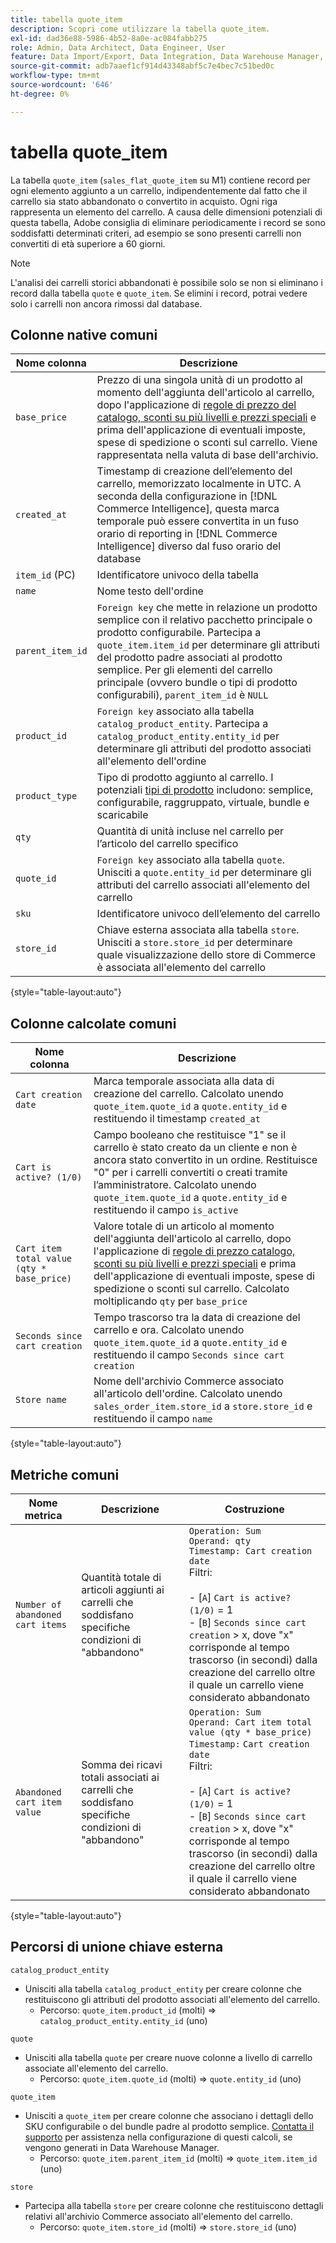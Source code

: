 ```yaml
---
title: tabella quote_item
description: Scopri come utilizzare la tabella quote_item.
exl-id: dad36e88-5986-4b52-8a0e-ac084fabb275
role: Admin, Data Architect, Data Engineer, User
feature: Data Import/Export, Data Integration, Data Warehouse Manager, Commerce Tables
source-git-commit: adb7aaef1cf914d43348abf5c7e4bec7c51bed0c
workflow-type: tm+mt
source-wordcount: '646'
ht-degree: 0%

---
```


# tabella quote_item

La tabella `quote_item` (`sales_flat_quote_item` su M1) contiene record per ogni elemento aggiunto a un carrello, indipendentemente dal fatto che il carrello sia stato abbandonato o convertito in acquisto. Ogni riga rappresenta un elemento del carrello. A causa delle dimensioni potenziali di questa tabella, Adobe consiglia di eliminare periodicamente i record se sono soddisfatti determinati criteri, ad esempio se sono presenti carrelli non convertiti di età superiore a 60 giorni.

>[!NOTE]
>
>L&#39;analisi dei carrelli storici abbandonati è possibile solo se non si eliminano i record dalla tabella `quote` e `quote_item`. Se elimini i record, potrai vedere solo i carrelli non ancora rimossi dal database.

## Colonne native comuni

| **Nome colonna** | **Descrizione** |
|---|---|
| `base_price` | Prezzo di una singola unità di un prodotto al momento dell&#39;aggiunta dell&#39;articolo al carrello, dopo l&#39;applicazione di [regole di prezzo del catalogo, sconti su più livelli e prezzi speciali](https://experienceleague.adobe.com/docs/commerce-admin/catalog/products/pricing/pricing-advanced.html) e prima dell&#39;applicazione di eventuali imposte, spese di spedizione o sconti sul carrello. Viene rappresentata nella valuta di base dell&#39;archivio. |
| `created_at` | Timestamp di creazione dell’elemento del carrello, memorizzato localmente in UTC. A seconda della configurazione in [!DNL Commerce Intelligence], questa marca temporale può essere convertita in un fuso orario di reporting in [!DNL Commerce Intelligence] diverso dal fuso orario del database |
| `item_id` (PC) | Identificatore univoco della tabella |
| `name` | Nome testo dell&#39;ordine |
| `parent_item_id` | `Foreign key` che mette in relazione un prodotto semplice con il relativo pacchetto principale o prodotto configurabile. Partecipa a `quote_item.item_id` per determinare gli attributi del prodotto padre associati al prodotto semplice. Per gli elementi del carrello principale (ovvero bundle o tipi di prodotto configurabili), `parent_item_id` è `NULL` |
| `product_id` | `Foreign key` associato alla tabella `catalog_product_entity`. Partecipa a `catalog_product_entity.entity_id` per determinare gli attributi del prodotto associati all&#39;elemento dell&#39;ordine |
| `product_type` | Tipo di prodotto aggiunto al carrello. I potenziali [tipi di prodotto](https://experienceleague.adobe.com/docs/commerce-admin/catalog/products/product-create.html#product-types) includono: semplice, configurabile, raggruppato, virtuale, bundle e scaricabile |
| `qty` | Quantità di unità incluse nel carrello per l’articolo del carrello specifico |
| `quote_id` | `Foreign key` associato alla tabella `quote`. Unisciti a `quote.entity_id` per determinare gli attributi del carrello associati all&#39;elemento del carrello |
| `sku` | Identificatore univoco dell’elemento del carrello |
| `store_id` | Chiave esterna associata alla tabella `store`. Unisciti a `store.store_id` per determinare quale visualizzazione dello store di Commerce è associata all&#39;elemento del carrello |

{style="table-layout:auto"}

## Colonne calcolate comuni

| **Nome colonna** | **Descrizione** |
|---|---|
| `Cart creation date` | Marca temporale associata alla data di creazione del carrello. Calcolato unendo `quote_item.quote_id` a `quote.entity_id` e restituendo il timestamp `created_at` |
| `Cart is active? (1/0)` | Campo booleano che restituisce &quot;1&quot; se il carrello è stato creato da un cliente e non è ancora stato convertito in un ordine. Restituisce &quot;0&quot; per i carrelli convertiti o creati tramite l’amministratore. Calcolato unendo `quote_item.quote_id` a `quote.entity_id` e restituendo il campo `is_active` |
| `Cart item total value (qty * base_price)` | Valore totale di un articolo al momento dell&#39;aggiunta dell&#39;articolo al carrello, dopo l&#39;applicazione di [regole di prezzo catalogo, sconti su più livelli e prezzi speciali](https://experienceleague.adobe.com/docs/commerce-admin/catalog/products/pricing/pricing-advanced.html) e prima dell&#39;applicazione di eventuali imposte, spese di spedizione o sconti sul carrello. Calcolato moltiplicando `qty` per `base_price` |
| `Seconds since cart creation` | Tempo trascorso tra la data di creazione del carrello e ora. Calcolato unendo `quote_item.quote_id` a `quote.entity_id` e restituendo il campo `Seconds since cart creation` |
| `Store name` | Nome dell&#39;archivio Commerce associato all&#39;articolo dell&#39;ordine. Calcolato unendo `sales_order_item.store_id` a `store.store_id` e restituendo il campo `name` |

{style="table-layout:auto"}

## Metriche comuni

| **Nome metrica** | **Descrizione** | **Costruzione** |
|---|---|---|
| `Number of abandoned cart items` | Quantità totale di articoli aggiunti ai carrelli che soddisfano specifiche condizioni di &quot;abbandono&quot; | `Operation: Sum`<br/>`Operand: qty`<br/>`Timestamp: Cart creation date`<br>Filtri:<br><br>- \[`A`\] `Cart is active? (1/0)` = 1<br>- \[`B`\] `Seconds since cart creation` > x, dove &quot;x&quot; corrisponde al tempo trascorso (in secondi) dalla creazione del carrello oltre il quale un carrello viene considerato abbandonato |
| `Abandoned cart item value` | Somma dei ricavi totali associati ai carrelli che soddisfano specifiche condizioni di &quot;abbandono&quot; | `Operation: Sum`<br>`Operand: Cart item total value (qty * base_price)`<br>`Timestamp:` `Cart creation date`<br>Filtri:<br><br>- \[`A`\] `Cart is active? (1/0)` = 1<br>- \[`B`\] `Seconds since cart creation` > x, dove &quot;x&quot; corrisponde al tempo trascorso (in secondi) dalla creazione del carrello oltre il quale il carrello viene considerato abbandonato |

{style="table-layout:auto"}

## Percorsi di unione chiave esterna

`catalog_product_entity`

* Unisciti alla tabella `catalog_product_entity` per creare colonne che restituiscono gli attributi del prodotto associati all&#39;elemento del carrello.
   * Percorso: `quote_item.product_id` (molti) => `catalog_product_entity.entity_id` (uno)

`quote`

* Unisciti alla tabella `quote` per creare nuove colonne a livello di carrello associate all&#39;elemento del carrello.
   * Percorso: `quote_item.quote_id` (molti) => `quote.entity_id` (uno)

`quote_item`

* Unisciti a `quote_item` per creare colonne che associano i dettagli dello SKU configurabile o del bundle padre al prodotto semplice. [Contatta il supporto](https://experienceleague.adobe.com/docs/commerce-knowledge-base/kb/troubleshooting/miscellaneous/mbi-service-policies.html) per assistenza nella configurazione di questi calcoli, se vengono generati in Data Warehouse Manager.
   * Percorso: `quote_item.parent_item_id` (molti) => `quote_item.item_id` (uno)

`store`

* Partecipa alla tabella `store` per creare colonne che restituiscono dettagli relativi all&#39;archivio Commerce associato all&#39;elemento del carrello.
   * Percorso: `quote_item.store_id` (molti) => `store.store_id` (uno)
